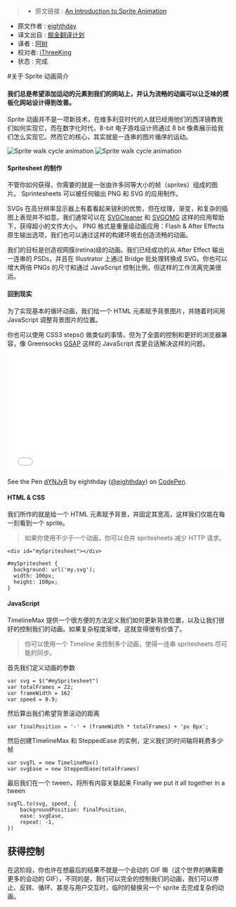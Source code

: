 > * 原文链接 : [An Introduction to Sprite Animation](http://eighthdaydesign.com/journal/sprite-animation)
* 原文作者 : [ eighthday](http://codepen.io/eighthday/pen/dYNJyR)
* 译文出自 : [掘金翻译计划](https://github.com/xitu/gold-miner)
* 译者 :  [阿树](http://aaaaaashu.me/)
* 校对者: [iThreeKing](https://github.com/iThreeKing)
* 状态 :  完成

#关于 Sprite 动画简介

#### 我们总是希望添加运动的元素到我们的网站上，并认为流畅的动画可以让乏味的模板化网站设计得到改善。

Sprite 动画并不是一项新技术，在维多利亚时代的人就已经用他们的西洋镜教我们如何实现它，而在数字化时代，8-bit 电子游戏设计师通过 8 bit 像素展示给我们怎么实现它。然而它的核心，其实就是一连串的图片循序的运动。

![Sprite walk cycle animation ](http://eighthdaydesign.com/resources/images/1-10-2015/80-299.Paul_walk_2560_2.gif) ![Sprite walk cycle animation ](http://eighthdaydesign.com/resources/work/1-10-2015/2-2-299.Paul_walk_mob_2.gif)

#### Spritesheet 的制作

不管你如何获得，你需要的就是一张由许多同等大小的帧（sprites）组成的图片。 Sprintesheets 可以被任何输出 PNG 和 SVG 的应用制作。

SVGs 在高分辨率显示器上有着看起来锐利的优势，但在纹理，渐变，和复杂的插图上表现并不如意。我们通常可以在 [SVGCleaner](http://sourceforge.net/projects/svgcleaner/) 和  [SVGOMG](https://jakearchibald.github.io/svgomg/) 这样的应用帮助下，获得超小的文件大小。 PNG 格式是重量级动画应用：Flash & After Effects 原生输出选项，我们也可以通过这样的构建环境去创造流畅的动画。

我们的目标是创造视网膜(retina)级的动画。我们已经成功的从 After Effect 输出一连串的 PSDs，并且在  Illustrator 上通过 Bridge 批处理转换成 SVG。你也可以增大两倍 PNGs 的尺寸和通过 JavaScript 控制比例，但这样的工作流离完美很远。

#### 回到现实

为了实现基本的循环动画，我们给一个 HTML 元素赋予背景图片，并随着时间用 JavaScript  调整背景图片的位置。

你也可以使用 CSS3 steps()  做类似的事情，但为了全面的控制和更好的浏览器兼容，像 Greensocks  [GSAP](http://greensock.com/gsap) 这样的 JavaScript 库更合适解决这样的问题。

<iframe height="268" scrolling="no" src="//codepen.io/eighthday/embed/dYNJyR/?height=268&amp;theme-id=0&amp;default-tab=result" frameborder="no" allowtransparency="true" allowfullscreen="true" style="width: 100%;">See the Pen <a href="http://codepen.io/eighthday/pen/dYNJyR/">Responsive SVG walk cycle with GSAP</a> by eighthday (<a href="http://codepen.io/eighthday">@eighthday</a>) on <a href="http://codepen.io">CodePen</a>.</iframe>

See the Pen [dYNJyR](http://codepen.io/eighthday/pen/dYNJyR/) by eighthday ([@eighthday](http://codepen.io/eighthday)) on [CodePen](http://codepen.io).

#### HTML & CSS

我们所作的就是给一个 HTML 元素赋予背景，并固定其宽高，这样我们仅能在每一刻看到一个 sprite。

> 如果你使用不少于一个动画，你可以合并 spritesheets 减少 HTTP 请求。

    <div id="mySpritesheet"></div>
	
    #mySpritesheet {
      background: url('my.svg');
      width: 100px;
      height: 100px;
    }

#### JavaScript

TimelineMax 提供一个很方便的方法定义我们如何更新背景位置，以及让我们很好的控制我们的动画。如果复杂程度渐增，这就变得很有价值了。

> 你可以使用一个 Timeline 来控制多个动画，使得一连串 spritesheets 尽可能的同步。

首先我们定义动画的参数

    var svg = $("#mySpritesheet")
    var totalFrames = 22;
    var frameWidth = 162
    var speed = 0.9;

然后算出我们希望背景滚动的距离

    var finalPosition = '-' + (frameWidth * totalFrames) + 'px 0px';

然后创建TimelineMax 和 SteppedEase 的实例，定义我们的时间轴将耗费多少帧

    var svgTL = new TimelineMax() 
    var svgEase = new SteppedEase(totalFrames)

最后我们在一个 tween，将所有内容关联起来
Finally we put it all together in a tween

    svgTL.to(svg, speed, {
        backgroundPosition: finalPosition,
        ease: svgEase,
        repeat: -1,
    })

## 获得控制

在这阶段，你也许在想最后的结果不就是一个会动的 GIF 嘛（这个世界的确需要更多的会动的 GIF），不同的是，我们可以完全的控制我们的动画，我们可以停止、反转、循环、甚至与用户交互时，临时的替换另一个 sprite 去完成复杂的动画。
